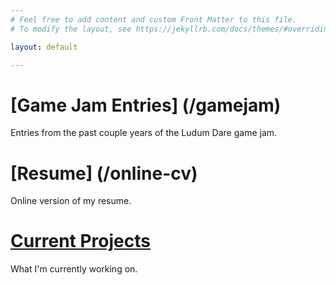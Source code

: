 ```yaml
---
# Feel free to add content and custom Front Matter to this file.
# To modify the layout, see https://jekyllrb.com/docs/themes/#overriding-theme-defaults

layout: default

---
```

# [Game Jam Entries] (/gamejam)
Entries from the past couple years of the Ludum Dare game jam. 


# [Resume] (/online-cv)
Online version of my resume.

# [Current Projects](/currentprojects)
What I'm currently working on.